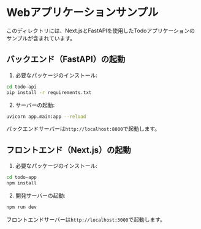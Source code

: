 # Webアプリケーションサンプル

このディレクトリには、Next.jsとFastAPIを使用したTodoアプリケーションのサンプルが含まれています。

## バックエンド（FastAPI）の起動

1. 必要なパッケージのインストール:
```bash
cd todo-api
pip install -r requirements.txt
```

2. サーバーの起動:
```bash
uvicorn app.main:app --reload
```

バックエンドサーバーは`http://localhost:8000`で起動します。

## フロントエンド（Next.js）の起動

1. 必要なパッケージのインストール:
```bash
cd todo-app
npm install
```

2. 開発サーバーの起動:
```bash
npm run dev
```

フロントエンドサーバーは`http://localhost:3000`で起動します。 